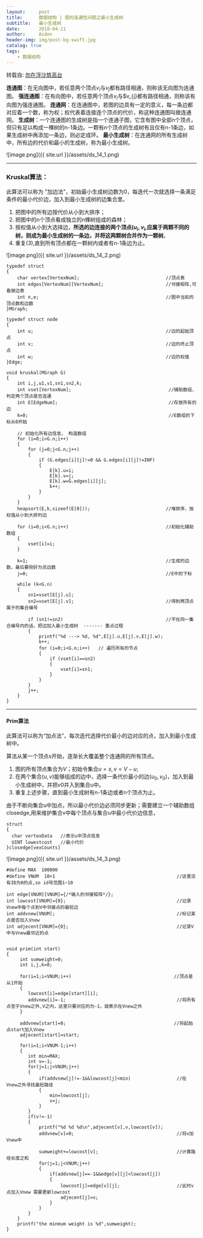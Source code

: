 ```yaml
---
layout:     post
title:      数据结构 | 图的连通性问题之最小生成树
subtitle:   最小生成树
date:       2018-04-11
author:     Aiden
header-img: img/post-bg-swift.jpg
catalog: true 			
tags:								
    - 数据结构
---
```


转载自: [勿在浮沙筑高台](http://blog.csdn.net/luoshixian099/article/details/51908175)

**连通图**：在无向图中，若任意两个顶点$v_{i}$与$v_{j}$都有路径相通，则称该无向图为连通图。
**强连通图**：在有向图中，若任意两个顶点$v_{i}$与$v_{j}都有路径相通，则称该有向图为强连通图。
**连通网**：在连通图中，若图的边具有一定的意义，每一条边都对应着一个数，称为权；权代表着连接连个顶点的代价，称这种连通图叫做连通网。
**生成树**：一个连通图的生成树是指一个连通子图，它含有图中全部n个顶点，但只有足以构成一棵树的n-1条边。一颗有n个顶点的生成树有且仅有n-1条边，如果生成树中再添加一条边，则必定成环。
**最小生成树**：在连通网的所有生成树中，所有边的代价和最小的生成树，称为最小生成树。


![image.png]({{ site.url }}/assets/ds_14_1.png)



---
### Kruskal算法：

此算法可以称为 "加边法"，初始最小生成树边数为0，每迭代一次就选择一条满足条件的最小代价边，加入到最小生成树的边集合里。

1. 把图中的所有边按代价从小到大排序；
2. 把图中的n个顶点看成独立的n棵树组成的森林；
3. 按权值从小到大选择边，**所选的边连接的两个顶点$(u_{i},v_{i}$,应属于两颗不同的树，则成为最小生成树的一条边，并将这两颗树合并作为一颗树**。
4. 重复(3),直到所有顶点都在一颗树内或者有n-1条边为止。

![image.png]({{ site.url }}/assets/ds_14_2.png)

```
typedef struct          
{        
    char vertex[VertexNum];                                //顶点表         
    int edges[VertexNum][VertexNum];                       //邻接矩阵,可看做边表         
    int n,e;                                               //图中当前的顶点数和边数         
}MGraph;

typedef struct node  
{  
    int u;                                                 //边的起始顶点   
    int v;                                                 //边的终止顶点   
    int w;                                                 //边的权值   
}Edge;

void kruskal(MGraph G)  
{  
    int i,j,u1,v1,sn1,sn2,k;  
    int vset[VertexNum];                                    //辅助数组，判定两个顶点是否连通   
    int E[EdgeNum];                                         //存放所有的边   
    k=0;                                                    //E数组的下标从0开始  

    // 初始化所有边信息， 构造数组
    for (i=0;i<G.n;i++)  
    {  
        for (j=0;j<G.n;j++)  
        {  
            if (G.edges[i][j]!=0 && G.edges[i][j]!=INF)  
            {  
                E[k].u=i;  
                E[k].v=j;  
                E[k].w=G.edges[i][j];  
                k++;  
            }  
        }  
    }     
    heapsort(E,k,sizeof(E[0]));                            //堆排序，按权值从小到大排列边

    for (i=0;i<G.n;i++)                                    //初始化辅助数组   
    {  
        vset[i]=i;  
    }  

    k=1;                                                   //生成的边数，最后要刚好为总边数   
    j=0;                                                   //E中的下标   

    while (k<G.n)  
    {   
        sn1=vset[E[j].u];  
        sn2=vset[E[j].v];                                  //得到两顶点属于的集合编号  

        if (sn1!=sn2)                                      //不在同一集合编号内的话，把边加入最小生成树  ------- 重点过程
        {
            printf("%d ---> %d, %d",E[j].u,E[j].v,E[j].w);       
            k++;  
            for (i=0;i<G.n;i++)   // 遍历所有的节点
            {
                if (vset[i]==sn2)  
                {  
                    vset[i]=sn1;  
                }  
            }             
        }  
        j++;  
    }  
}
```


---

#### Prim算法

此算法可以称为“加点法”，每次迭代选择代价最小的边对应的点，加入到最小生成树中。

算法从某一个顶点s开始，逐渐长大覆盖整个连通网的所有顶点。

1. 图的所有顶点集合为$V$；初始令集合$u={s},v=V-u$;
2. 在两个集合$(u,v)$能够组成的边中，选择一条代价最小的边$(u_0,v_0)$，加入到最小生成树中，并把$v0$并入到集合u中。
3. 重复上述步骤，直到最小生成树有n-1条边或者n个顶点为止。

由于不断向集合u中加点，所以最小代价边必须同步更新；需要建立一个辅助数组closedge,用来维护集合v中每个顶点与集合u中最小代价边信息，

```
struct
{
  char vertexData   //表示u中顶点信息
  UINT lowestcost   //最小代价
}closedge[vexCounts]
```

![image.png]({{ site.url }}/assets/ds_14_3.png)


```
#define MAX  100000
#define VNUM  10+1                                             //这里没有ID为0的点,so id号范围1~10

int edge[VNUM][VNUM]={/*输入的邻接矩阵*/};
int lowcost[VNUM]={0};                                         //记录Vnew中每个点到V中邻接点的最短边
int addvnew[VNUM];                                             //标记某点是否加入Vnew
int adjecent[VNUM]={0};                                        //记录V中与Vnew最邻近的点


void prim(int start)
{
     int sumweight=0;
     int i,j,k=0;

     for(i=1;i<VNUM;i++)                                      //顶点是从1开始
     {
        lowcost[i]=edge[start][i];
        addvnew[i]=-1;                                         //将所有点至于Vnew之外,V之内，这里只要对应的为-1，就表示在Vnew之外
     }

     addvnew[start]=0;                                        //将起始点start加入Vnew
     adjecent[start]=start;

     for(i=1;i<VNUM-1;i++)                                        
     {
        int min=MAX;
        int v=-1;
        for(j=1;j<VNUM;j++)                                      
        {
            if(addvnew[j]!=-1&&lowcost[j]<min)                 //在Vnew之外寻找最短路径
            {
                min=lowcost[j];
                v=j;
            }
        }
        if(v!=-1)
        {
            printf("%d %d %d\n",adjecent[v],v,lowcost[v]);
            addvnew[v]=0;                                      //将v加Vnew中

            sumweight+=lowcost[v];                             //计算路径长度之和
            for(j=1;j<VNUM;j++)
            {
                if(addvnew[j]==-1&&edge[v][j]<lowcost[j])      
                {
                    lowcost[j]=edge[v][j];                     //此时v点加入Vnew 需要更新lowcost
                    adjecent[j]=v;                             
                }
            }
        }
    }
    printf("the minmum weight is %d",sumweight);
}
```
